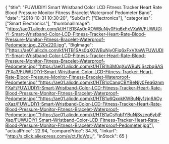 {
	"title": "FUWUDIYI Smart Wristband Color LCD Fitness Tracker Heart Rate Blood Pressure Monitor Fitness Bracelet Waterproof Pedometer Band",
	"date": "2018-10-31 10:30:20",
	"SubCat": ["Electronics"],
	"categories": ["Smart Electronics"],
	"thumbnailImage": "https://ae01.alicdn.com/kf/HTB1SAs0qXOWBuNjy0Fiq6xFxVXaW/FUWUDIYI-Smart-Wristband-Color-LCD-Fitness-Tracker-Heart-Rate-Blood-Pressure-Monitor-Fitness-Bracelet-Waterproof-Pedometer.jpg_220x220.jpg",
	"BigImage": ["https://ae01.alicdn.com/kf/HTB1SAs0qXOWBuNjy0Fiq6xFxVXaW/FUWUDIYI-Smart-Wristband-Color-LCD-Fitness-Tracker-Heart-Rate-Blood-Pressure-Monitor-Fitness-Bracelet-Waterproof-Pedometer.jpg","https://ae01.alicdn.com/kf/HTB1h3M0qXuWBuNjSszbq6AS7FXa3/FUWUDIYI-Smart-Wristband-Color-LCD-Fitness-Tracker-Heart-Rate-Blood-Pressure-Monitor-Fitness-Bracelet-Waterproof-Pedometer.jpg","https://ae01.alicdn.com/kf/HTB1cCanqCBYBeNjy0Feq6znmFXaF/FUWUDIYI-Smart-Wristband-Color-LCD-Fitness-Tracker-Heart-Rate-Blood-Pressure-Monitor-Fitness-Bracelet-Waterproof-Pedometer.jpg","https://ae01.alicdn.com/kf/HTB1u6QxqkKWBuNjy1zjq6AOypXaz/FUWUDIYI-Smart-Wristband-Color-LCD-Fitness-Tracker-Heart-Rate-Blood-Pressure-Monitor-Fitness-Bracelet-Waterproof-Pedometer.jpg","https://ae01.alicdn.com/kf/HTB1aCsYqb1YBuNjSszeq6yblFXap/FUWUDIYI-Smart-Wristband-Color-LCD-Fitness-Tracker-Heart-Rate-Blood-Pressure-Monitor-Fitness-Bracelet-Waterproof-Pedometer.jpg"],
	"actualPrice": 22.94,
	"comparePrice": 34.76,
	"linkurl": "http://s.click.aliexpress.com/e/ctJ1dWqU",
	"inStock": 65
}
